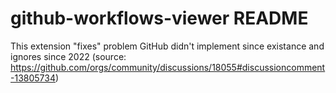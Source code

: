 # github-workflows-viewer README

This extension "fixes" problem GitHub didn't implement since existance and ignores since 2022
(source: https://github.com/orgs/community/discussions/18055#discussioncomment-13805734)